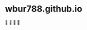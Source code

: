 # wbur788.github.io

 :new_moon_with_face: :new_moon_with_face: :new_moon_with_face: :new_moon_with_face:
